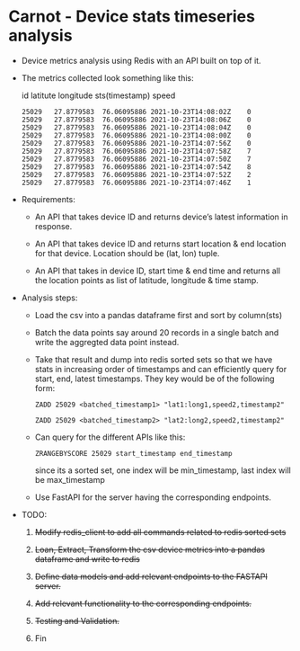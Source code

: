 # Carnot - Device stats timeseries analysis

* Device metrics analysis using Redis with an API built on top of it.

* The metrics collected look something like this:

    id      latitute    longitude   sts(timestamp)        speed
    ```
    25029   27.8779583  76.06095886 2021-10-23T14:08:02Z    0
    25029   27.8779583  76.06095886 2021-10-23T14:08:06Z    0
    25029   27.8779583  76.06095886 2021-10-23T14:08:04Z    0
    25029   27.8779583  76.06095886 2021-10-23T14:08:00Z    0
    25029   27.8779583  76.06095886 2021-10-23T14:07:56Z    0
    25029   27.8779583  76.06095886 2021-10-23T14:07:58Z    7
    25029   27.8779583  76.06095886 2021-10-23T14:07:50Z    7
    25029   27.8779583  76.06095886 2021-10-23T14:07:54Z    8
    25029   27.8779583  76.06095886 2021-10-23T14:07:52Z    2
    25029   27.8779583  76.06095886 2021-10-23T14:07:46Z    1
    ```

* Requirements:

    * An API that takes device ID and returns device’s latest information in response.

    * An API that takes device ID and returns start location & end location for that device.
        Location should be (lat, lon) tuple.
    
    * An API that takes in device ID, start time & end time and returns all the location
        points as list of latitude, longitude & time stamp.

* Analysis steps:

    * Load the csv into a pandas dataframe first and sort by column(sts)

    * Batch the data points say around 20 records in a single batch and write the aggregted data point instead.
    
    * Take that result and dump into redis sorted sets so that we have stats in increasing order of timestamps and can efficiently query for start, end, latest timestamps. They key would be of the following form:

        `ZADD 25029 <batched_timestamp1> "lat1:long1,speed2,timestamp2"`

        `ZADD 25029 <batched_timestamp2> "lat2:long2,speed2,timestamp2"`
    
    * Can query for the different APIs like this:

        `ZRANGEBYSCORE 25029 start_timestamp end_timestamp`

        since its a sorted set, one index will be min_timestamp, last index will be max_timestamp
    
    * Use FastAPI for the server having the corresponding endpoints.

* TODO:

    1. ~~Modify redis_client to add all commands related to redis sorted sets~~

    2. ~~Loan, Extract, Transform the csv device metrics into a pandas dataframe and write to redis~~

    3. ~~Define data models and add relevant endpoints to the FASTAPI server.~~

    4. ~~Add relevant functionality to the corresponding endpoints.~~

    5. ~~Testing and Validation.~~

    6. Fin


